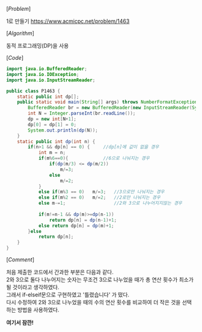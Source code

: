 [*Problem*]

1로 만들기  https://www.acmicpc.net/problem/1463

[*Algorithm*]

동적 프로그래밍(DP)을 사용 


[*Code*]
```java
import java.io.BufferedReader;
import java.io.IOException;
import java.io.InputStreamReader;

public class P1463 {
	static public int dp[];
	public static void main(String[] args) throws NumberFormatException, IOException {
		BufferedReader br = new BufferedReader(new InputStreamReader(System.in));	
		int N = Integer.parseInt(br.readLine());
		dp = new int[N+1];
		dp[0] = dp[1] = 0;
		System.out.println(dp(N));
	}	
	static public int dp(int n) {
		if(n>1 && dp[n] == 0) {		//dp[n]에 값이 없을 경우
			int m = n;
			if(m%6==0){				//6으로 나눠지는 경우 
				if(dp(m/3) <= dp(m/2))
					m/=3;
				else
					m/=2;
			}
			else if(m%3 == 0)	m/=3;	//3으로만 나눠지는 경우
			else if(m%2 == 0)	m/=2;	//2로만 나눠지는 경우
			else m-=1;					//2와 3으로 나누어지지않는 경우
			
			if(m!=n-1 && dp(m)>=dp(n-1))
				return dp[n] = dp(n-1)+1;	
			else return dp[n] = dp(m)+1;			
		}else 
			return dp[n];
	}
}
```
[*Comment*]

처음 제출한 코드에서 간과한 부분은 다음과 같다.<br>
2와 3으로 둘다 나누어지는 숫자는 무조건 3으로 나누었을 때가 총 연산 횟수가 최소가 될 것이라고 생각하였다.<br> 
그래서 if-elseif문으로 구현하였고 '틀렸습니다' 가 떴다.<br>
다시 수정하여 2와 3으로 나누었을 때의 수의 연산 횟수를 비교하여 더 작은 것을 선택하는 방법을 사용하였다. 


**여기서 잠깐!**
